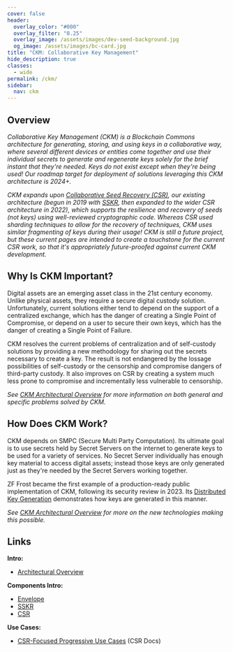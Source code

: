 ```yaml
---
cover: false
header:
  overlay_color: "#000"
  overlay_filter: "0.25"
  overlay_image: /assets/images/dev-seed-background.jpg
  og_image: /assets/images/bc-card.jpg
title: "CKM: Collaborative Key Management"
hide_description: true
classes:
  - wide
permalink: /ckm/
sidebar:
  nav: ckm
---
```


## Overview

_Collaborative Key Management (CKM) is a Blockchain Commons
architecture for generating, storing, and using keys in a
collaborative way, where several different devices or entities come
together and use their individual secrets to generate and regenerate
keys solely for the brief instant that they're needed. Keys do not exist except when they're being used! Our roadmap
target for deployment of solutions leveraging this CKM architecture is
2024+._

_CKM expands upon [Collaborative Seed Recovery (CSR)](/csr/), our
existing architecture (begun in 2019 with [SSKR](/sskr/), then
expanded to the wider CSR architecture in 2022), which supports the
resilience and recovery of seeds (not keys) using well-reviewed
cryptographic code. Whereas CSR used sharding techniques to allow for the recovery of techniques, CKM
uses similar fragmenting of keys during their usage!
CKM is still a future project, but these current
pages are intended to create a touchstone for the current CSR work, so
that it's appropriately future-proofed against current CKM
development._

## Why Is CKM Important?

Digital assets are an emerging asset class in the 21st century
economy. Unlike physical assets, they require a secure digital custody
solution. Unfortunately, current solutions either tend to depend on the support of a centralized exchange, which has the danger of creating a Single Point of Compromise, or depend on a user to secure their own keys, which has the danger of creating a Single Point of Failure. 

CKM resolves the current problems of centralization and of
self-custody solutions by providing a new methodology for sharing out the secrets necessary to create a key. The result is not
endangered by the lossage possibilities of self-custody or the
censorship and compromise dangers of third-party custody. It also
improves on CSR by creating a system much less prone to compromise and
incrementally less vulnerable to censorship.

_See [CKM Architectural Overview](/ckm/architecture) for more
information on both general and specific problems solved by CKM._

## How Does CKM Work?

CKM depends on SMPC (Secure Multi Party Computation). Its ultimate
goal is to use secrets held by Secret Servers on the internet to
generate keys to be used for a variety of services. No Secret Server
individually has enough key material to access digital assets; instead
those keys are only generated just as they're needed by the Secret
Servers working together.

ZF Frost became the first example of a production-ready public implementation of CKM, following its security review in 2023. Its [Distributed Key Generation](https://frost.zfnd.org/tutorial/dkg.html) demonstrates how keys are generated in this manner.

_See [CKM Architectural Overview](/ckm/architecture) for more on the
new technologies making this possible._

## Links

**Intro:**

* [Architectural Overview](/ckm/architecture/)

**Components Intro:**

* [Envelope](/envelope/)
* [SSKR](/sskr/)
* [CSR](/csr/)
  
**Use Cases:**

* [CSR-Focused Progressive Use Cases](/csr/use-cases/) (CSR Docs)
